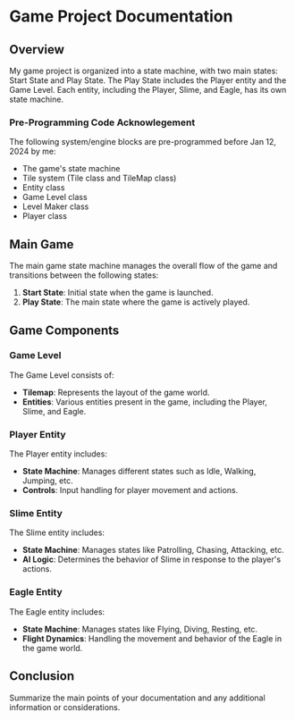 # Game Project Documentation

## Overview

My game project is organized into a state machine, with two main states: Start State and Play State. The Play State includes the Player entity and the Game Level. Each entity, including the Player, Slime, and Eagle, has its own state machine.

### Pre-Programming Code Acknowlegement
The following system/engine blocks are pre-programmed before Jan 12, 2024 by me: 
- The game's state machine
- Tile system (Tile class and TileMap class)
- Entity class
- Game Level class
- Level Maker class
- Player class


## Main Game

The main game state machine manages the overall flow of the game and transitions between the following states:

1. **Start State**: Initial state when the game is launched.
2. **Play State**: The main state where the game is actively played.

## Game Components

### Game Level

The Game Level consists of:

- **Tilemap**: Represents the layout of the game world.
- **Entities**: Various entities present in the game, including the Player, Slime, and Eagle.

### Player Entity

The Player entity includes:

- **State Machine**: Manages different states such as Idle, Walking, Jumping, etc.
- **Controls**: Input handling for player movement and actions.

### Slime Entity

The Slime entity includes:

- **State Machine**: Manages states like Patrolling, Chasing, Attacking, etc.
- **AI Logic**: Determines the behavior of Slime in response to the player's actions.

### Eagle Entity

The Eagle entity includes:

- **State Machine**: Manages states like Flying, Diving, Resting, etc.
- **Flight Dynamics**: Handling the movement and behavior of the Eagle in the game world.

## Conclusion

Summarize the main points of your documentation and any additional information or considerations.

